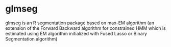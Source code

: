 # glmseg
glmseg is an R segmentation package based on max-EM algorithm (an extension of the Forward Backward algorithm for constrained HMM which is estimated using EM algorithm initialized with Fused Lasso or Binary Segmentation algorithm)
